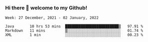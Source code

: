 ### Hi there 👋 welcome to my Github! 

<!--START_SECTION:waka-->
```text
Week: 27 December, 2021 - 02 January, 2022

Java       10 hrs 53 mins  ████████████████████████▒   97.91 % 
Markdown   11 mins         ▒░░░░░░░░░░░░░░░░░░░░░░░░   01.74 % 
XML        1 min           ░░░░░░░░░░░░░░░░░░░░░░░░░   00.23 % 
```
<!--END_SECTION:waka-->
